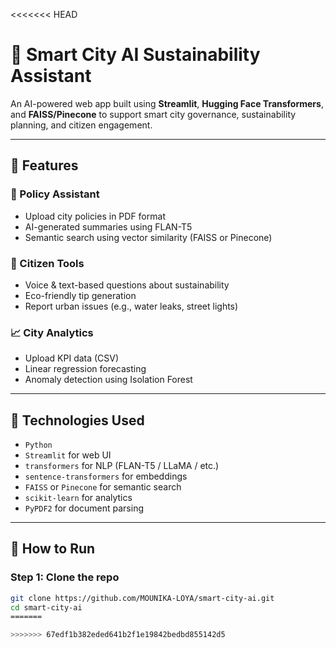 <<<<<<< HEAD
# 🌆 Smart City AI Sustainability Assistant

An AI-powered web app built using **Streamlit**, **Hugging Face Transformers**, and **FAISS/Pinecone** to support smart city governance, sustainability planning, and citizen engagement.

---

## 🔧 Features

### 📄 Policy Assistant
- Upload city policies in PDF format
- AI-generated summaries using FLAN-T5
- Semantic search using vector similarity (FAISS or Pinecone)

### 🧑 Citizen Tools
- Voice & text-based questions about sustainability
- Eco-friendly tip generation
- Report urban issues (e.g., water leaks, street lights)

### 📈 City Analytics
- Upload KPI data (CSV)
- Linear regression forecasting
- Anomaly detection using Isolation Forest

---

## 🧠 Technologies Used

- `Python`
- `Streamlit` for web UI
- `transformers` for NLP (FLAN-T5 / LLaMA / etc.)
- `sentence-transformers` for embeddings
- `FAISS` or `Pinecone` for semantic search
- `scikit-learn` for analytics
- `PyPDF2` for document parsing

---

## 🚀 How to Run

### Step 1: Clone the repo

```bash
git clone https://github.com/MOUNIKA-LOYA/smart-city-ai.git
cd smart-city-ai
=======

>>>>>>> 67edf1b382eded641b2f1e19842bedbd855142d5
